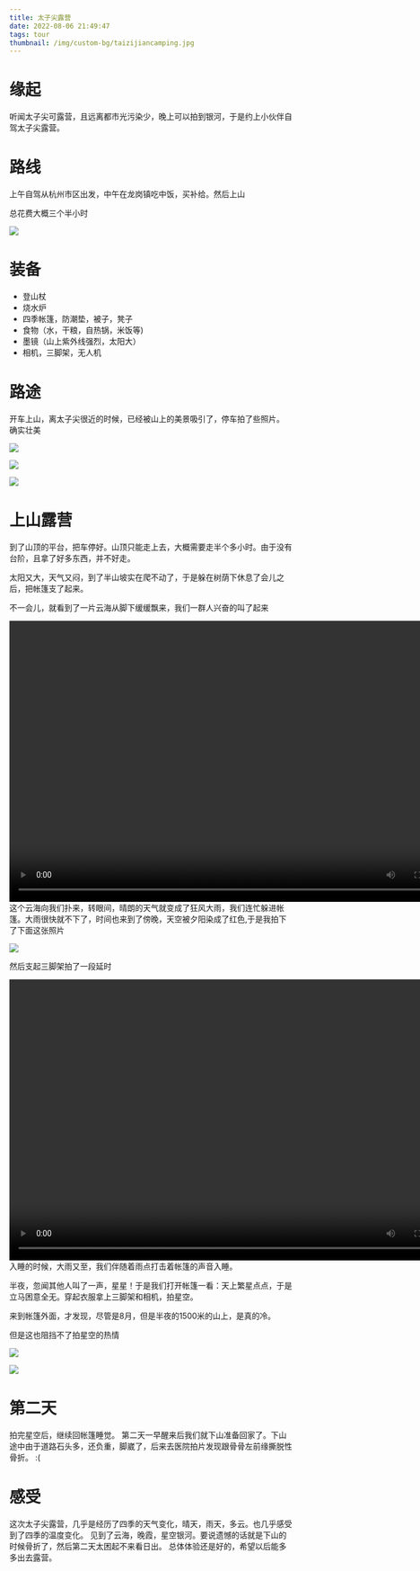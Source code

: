 ```yaml
---
title: 太子尖露营
date: 2022-08-06 21:49:47
tags: tour
thumbnail: /img/custom-bg/taizijiancamping.jpg
---
```




# 缘起

听闻太子尖可露营，且远离都市光污染少，晚上可以拍到银河，于是约上小伙伴自驾太子尖露营。 



# 路线

上午自驾从杭州市区出发，中午在龙岗镇吃中饭，买补给。然后上山

总花费大概三个半小时

![](1.png) 



# 装备

* 登山杖
* 烧水炉
* 四季帐篷，防潮垫，被子，凳子
* 食物（水，干粮，自热锅，米饭等)
* 墨镜（山上紫外线强烈，太阳大）
* 相机，三脚架，无人机



# 路途

开车上山，离太子尖很近的时候，已经被山上的美景吸引了，停车拍了些照片。 确实壮美

![](2.jpg) 



![](3.jpg) 



![](7.jpg) 







# 上山露营

到了山顶的平台，把车停好。山顶只能走上去，大概需要走半个多小时。由于没有台阶，且拿了好多东西，并不好走。

太阳又大，天气又闷，到了半山坡实在爬不动了，于是躲在树荫下休息了会儿之后，把帐篷支了起来。    



不一会儿，就看到了一片云海从脚下缓缓飘来，我们一群人兴奋的叫了起来

<video width="800" height="500" controls="controls">
    <source src="11.mp4" type="video/mp4">
</video



这个云海向我们扑来，转眼间，晴朗的天气就变成了狂风大雨，我们连忙躲进帐篷。大雨很快就不下了，时间也来到了傍晚，天空被夕阳染成了红色,于是我拍下了下面这张照片

![](6.jpg) 



然后支起三脚架拍了一段延时

<video width="800" height="500" controls="controls">
    <source src="12.mp4" type="video/mp4"> 
</video



入睡的时候，大雨又至，我们伴随着雨点打击着帐篷的声音入睡。



半夜，忽闻其他人叫了一声，星星！于是我们打开帐篷一看：天上繁星点点，于是立马困意全无。穿起衣服拿上三脚架和相机，拍星空。

来到帐篷外面，才发现，尽管是8月，但是半夜的1500米的山上，是真的冷。

但是这也阻挡不了拍星空的热情

![](9.jpg) 

![](10.jpg) 



# 第二天

拍完星空后，继续回帐篷睡觉。 第二天一早醒来后我们就下山准备回家了。下山途中由于道路石头多，还负重，脚崴了，后来去医院拍片发现跟骨骨左前缘撕脱性骨折。 :(

# 感受







这次太子尖露营，几乎是经历了四季的天气变化，晴天，雨天，多云。也几乎感受到了四季的温度变化。 见到了云海，晚霞，星空银河。要说遗憾的话就是下山的时候骨折了，然后第二天太困起不来看日出。 总体体验还是好的，希望以后能多多出去露营。
